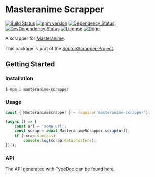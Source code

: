 # Masteranime Scrapper

[![Build Status](https://travis-ci.org/OpenByteDev/SourceScrapper.svg?branch=master)](https://travis-ci.org/OpenByteDev/SourceScrapper)
[![npm version](https://badge.fury.io/js/masteranime-scrapper.svg)](https://www.npmjs.com/package/masteranime-scrapper)
[![Dependency Status](https://david-dm.org/OpenByteDev/SourceScrapper/status.svg?path=packages%2Fmasteranime)](https://david-dm.org/OpenByteDev/SourceScrapper?path=packages%2Fmasteranime)
[![DevDependency Status](https://david-dm.org/OpenByteDev/SourceScrapper/dev-status.svg?path=packages%2Fmasteranime)](https://david-dm.org/OpenByteDev/SourceScrapper?path=packages%2Fmasteranime&type=dev)
[![License](https://img.shields.io/github/license/mashape/apistatus.svg)](https://opensource.org/licenses/MIT)
[![Doge](https://img.shields.io/badge/doge-wow-yellow.svg)]()

A scrapper for [Masteranime](https://www.masterani.me/).

This package is part of the [SourceScrapper-Project](https://github.com/OpenByteDev/SourceScrapper).


## Getting Started
### Installation
```bash
$ npm i masteranime-scrapper
```


### Usage

```js
const { MasteranimeScrapper } = require('masteranime-scrapper');

(async () => {
    const url = 'some url';
    const scrap = await MasteranimeScrapper.scrap(url);
    if (scrap.success)
        console.log(scrap.data.hosters);
})();
```


### API
The API generated with [TypeDoc](http://typedoc.org/) can be found [here](https://openbytedev.github.io/SourceScrapper/packages/masteranime/docs/).
